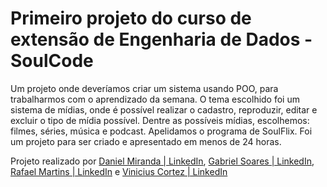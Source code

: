 # Primeiro projeto do curso de extensão de Engenharia de Dados - SoulCode

Um projeto onde deveríamos criar um sistema usando POO, para trabalharmos com o aprendizado da semana.
O tema escolhido foi um sistema de mídias, onde é possível realizar o cadastro, reproduzir, editar e excluir o tipo de mídia possível. Dentre as possíveis mídias, escolhemos: filmes, séries, música e podcast. Apelidamos o programa de SoulFlix.
Foi um projeto para ser criado e apresentado em menos de 24 horas.

Projeto realizado por [Daniel Miranda | LinkedIn](https://www.linkedin.com/in/daniel-cmiranda/), [Gabriel Soares | LinkedIn](https://www.linkedin.com/in/gabriel-soares-clouder/), [Rafael Martins | LinkedIn](https://www.linkedin.com/in/faelzsouza/) e [Vinicius Cortez | LinkedIn](https://www.linkedin.com/in/vinicius-marques-cortez-0a4734130/)

